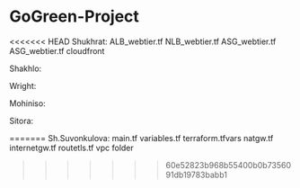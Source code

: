 # GoGreen-Project
<<<<<<< HEAD
Shukhrat:
ALB_webtier.tf
NLB_webtier.tf
ASG_webtier.tf
ASG_webtier.tf
cloudfront


Shakhlo:




Wright:




Mohiniso:




Sitora:


=======
Sh.Suvonkulova:
main.tf
variables.tf
terraform.tfvars
natgw.tf
internetgw.tf
routetls.tf
vpc folder
>>>>>>> 60e52823b968b55400b0b7356091db19783babb1
